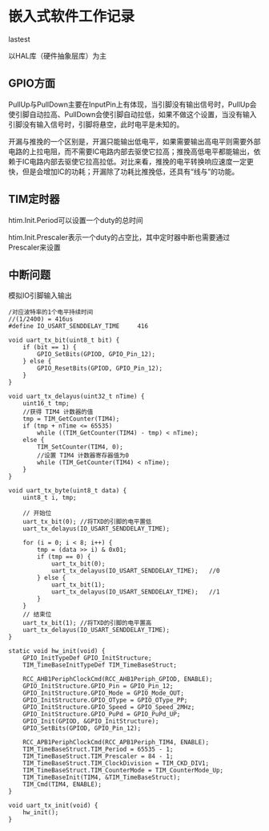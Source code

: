 # 嵌入式软件工作记录

lastest 

以HAL库（硬件抽象层库）为主

## GPIO方面

PullUp与PullDown主要在InputPin上有体现，当引脚没有输出信号时，PullUp会使引脚自动拉高、PullDown会使引脚自动拉低，如果不做这个设置，当没有输入引脚没有输入信号时，引脚将悬空，此时电平是未知的。

开漏与推挽的一个区别是，开漏只能输出低电平，如果需要输出高电平则需要外部电路的上拉电阻，而不需要IC电路内部去驱使它拉高；推挽高低电平都能输出，依赖于IC电路内部去驱使它拉高拉低。对比来看，推挽的电平转换响应速度一定更快，但是会增加IC的功耗；开漏除了功耗比推挽低，还具有“线与”的功能。



## TIM定时器

htim.Init.Period可以设置一个duty的总时间

htim.Init.Prescaler表示一个duty的占空比，其中定时器中断也需要通过Prescaler来设置



## 中断问题









模拟IO引脚输入输出

```
/对应波特率的1个电平持续时间
//(1/2400) = 416us
#define IO_USART_SENDDELAY_TIME 	416
 
void uart_tx_bit(uint8_t bit) {
	if (bit == 1) {
		GPIO_SetBits(GPIOD, GPIO_Pin_12);
	} else {
		GPIO_ResetBits(GPIOD, GPIO_Pin_12);
	}
}
 
void uart_tx_delayus(uint32_t nTime) {
	uint16_t tmp;
	//获得 TIM4 计数器的值
	tmp = TIM_GetCounter(TIM4);
	if (tmp + nTime <= 65535)
		while ((TIM_GetCounter(TIM4) - tmp) < nTime);
	else {
		TIM_SetCounter(TIM4, 0);
		//设置 TIM4 计数器寄存器值为0
		while (TIM_GetCounter(TIM4) < nTime);
	}
}
 
void uart_tx_byte(uint8_t data) {
	uint8_t i, tmp;
 
	// 开始位
	uart_tx_bit(0);	//将TXD的引脚的电平置低
	uart_tx_delayus(IO_USART_SENDDELAY_TIME);
 
	for (i = 0; i < 8; i++) {
		tmp = (data >> i) & 0x01;
		if (tmp == 0) {
			uart_tx_bit(0);
			uart_tx_delayus(IO_USART_SENDDELAY_TIME);	//0
		} else {
			uart_tx_bit(1);
			uart_tx_delayus(IO_USART_SENDDELAY_TIME);	//1
		}
	}
	// 结束位
	uart_tx_bit(1);	//将TXD的引脚的电平置高
	uart_tx_delayus(IO_USART_SENDDELAY_TIME);
}
 
static void hw_init(void) {
	GPIO_InitTypeDef GPIO_InitStructure;
	TIM_TimeBaseInitTypeDef TIM_TimeBaseStruct;
 
	RCC_AHB1PeriphClockCmd(RCC_AHB1Periph_GPIOD, ENABLE);
	GPIO_InitStructure.GPIO_Pin = GPIO_Pin_12;
	GPIO_InitStructure.GPIO_Mode = GPIO_Mode_OUT;
	GPIO_InitStructure.GPIO_OType = GPIO_OType_PP;
	GPIO_InitStructure.GPIO_Speed = GPIO_Speed_2MHz;
	GPIO_InitStructure.GPIO_PuPd = GPIO_PuPd_UP;
	GPIO_Init(GPIOD, &GPIO_InitStructure);
	GPIO_SetBits(GPIOD, GPIO_Pin_12);
 
	RCC_APB1PeriphClockCmd(RCC_APB1Periph_TIM4, ENABLE);
	TIM_TimeBaseStruct.TIM_Period = 65535 - 1;
	TIM_TimeBaseStruct.TIM_Prescaler = 84 - 1;  
	TIM_TimeBaseStruct.TIM_ClockDivision = TIM_CKD_DIV1;
	TIM_TimeBaseStruct.TIM_CounterMode = TIM_CounterMode_Up;
	TIM_TimeBaseInit(TIM4, &TIM_TimeBaseStruct);
	TIM_Cmd(TIM4, ENABLE);
}
 
void uart_tx_init(void) {
	hw_init();
}
```

